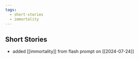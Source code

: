```yaml
---
tags:
  - short-stories
  - immortality
---
```

## Short Stories
- added [[immortality]] from flash prompt on [[2024-07-24]] 